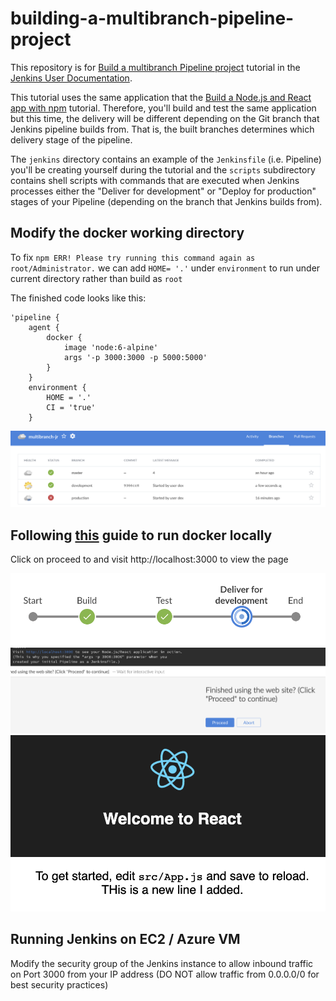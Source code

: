 # building-a-multibranch-pipeline-project

This repository is for 
[Build a multibranch Pipeline project](https://jenkins.io/doc/tutorials/build-a-multibranch-pipeline-project/)
tutorial in the [Jenkins User Documentation](https://jenkins.io/doc/).

This tutorial uses the same application that the [Build a Node.js and React app
with
npm](https://jenkins.io/doc/tutorials/build-a-node-js-and-react-app-with-npm/)
tutorial. Therefore, you'll build and test the same
application but this time, the delivery will be different depending on the Git
branch that Jenkins pipeline builds from. That is, the built branches determines which delivery stage of the pipeline.

The `jenkins` directory contains an example of the `Jenkinsfile` (i.e. Pipeline)
you'll be creating yourself during the tutorial and the `scripts` subdirectory
contains shell scripts with commands that are executed when Jenkins processes
either the "Deliver for development" or "Deploy for production" stages of your
Pipeline (depending on the branch that Jenkins builds from).

## Modify the docker working directory
To fix `npm ERR! Please try running this command again as root/Administrator.` we can add `HOME= '.'` under `environment` to run under current directory rather than build as `root`

The finished code looks like this:
```
'pipeline {
    agent {
        docker {
            image 'node:6-alpine'
            args '-p 3000:3000 -p 5000:5000'
        }
    }
    environment {
        HOME = '.'
        CI = 'true'
    }
```
![](2022-05-27-12-05-36.png)

## Following [this](https://tempora-mutantur.github.io/jenkins.io/github_pages_test/doc/tutorials/build-a-multibranch-pipeline-project/#pull-your-updated-jenkinsfile-into-the-other-repository-branches) guide to run docker locally

Click on proceed to and visit http://localhost:3000 to view the page

![](2022-05-27-12-02-35.png)
![](2022-05-27-11-56-49.png)
![](2022-05-27-12-02-08.png)
## Running Jenkins on EC2 / Azure VM

Modify the security group of the Jenkins instance to allow inbound traffic on Port 3000 from your IP address (DO NOT allow traffic from 0.0.0.0/0 for best security practices)
